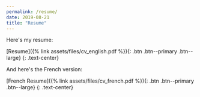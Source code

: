 ```yaml
---
permalink: /resume/
date: 2019-08-21
title: "Resume"
---
```


Here's my resume:

[Resume]({% link assets/files/cv_english.pdf %}){: .btn .btn--primary .btn--large}
{: .text-center}

And here's the French version:

[French Resume]({% link assets/files/cv_french.pdf %}){: .btn .btn--primary .btn--large}
{: .text-center}

